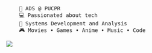 <pre>
    💼 ADS @ PUCPR
    💻 Passionated about tech
    📖 Systems Development and Analysis
    🎮 Movies • Games • Anime • Music • Code
</pre>
[![](https://img.shields.io/badge/linkedin-0a66c2)](https://www.linkedin.com/in/jheniferhalma/)
</div>
